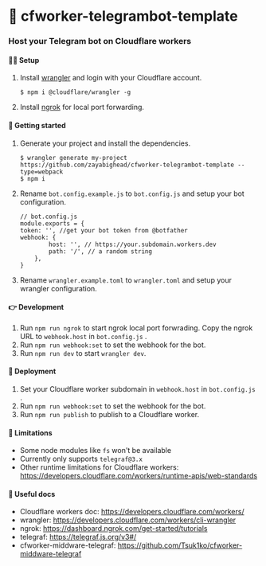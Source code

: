 # 🤖 cfworker-telegrambot-template
### Host your Telegram bot on Cloudflare workers

#### 🏃‍♀️ Setup
1. Install [wrangler](https://developers.cloudflare.com/workers/cli-wrangler/install-update) and login with your Cloudflare account.
    ```
    $ npm i @cloudflare/wrangler -g
    ```
2. Install [ngrok](https://dashboard.ngrok.com/get-started/setup)  for local port forwarding.

#### 🎴 Getting started
1. Generate your project and install the dependencies.
    ```
    $ wrangler generate my-project https://github.com/zayabighead/cfworker-telegrambot-template --type=webpack
    $ npm i
    ```
2. Rename `bot.config.example.js` to `bot.config.js` and setup your bot configuration.
    ```
    // bot.config.js
    module.exports = {
	token: '', //get your bot token from @botfather
	webhook: {
		    host: '', // https://your.subdomain.workers.dev
		    path: '/', // a random string
	    },
    }
    ```
3. Rename `wrangler.example.toml` to `wrangler.toml` and setup your wrangler configuration.

#### 👉 Development
1. Run `npm run ngrok` to start ngrok local port forwrading. Copy the ngrok URL to `webhook.host` in `bot.config.js` .
2. Run `npm run webhook:set` to set the webhook for the bot.
3. Run `npm run dev` to start `wrangler dev`.

#### 📢 Deployment
1. Set your Cloudflare worker subdomain in `webhook.host` in `bot.config.js` .
2. Run `npm run webhook:set` to set the webhook for the bot.
3. Run `npm run publish` to publish to a Cloudflare worker.

#### 🤨 Limitations
* Some node modules like `fs` won't be available
* Currently only supports `telegraf@3.x`
* Other runtime limitations for Cloudflare workers: https://developers.cloudflare.com/workers/runtime-apis/web-standards

#### 📘 Useful docs
* Cloudflare workers doc: https://developers.cloudflare.com/workers/
* wrangler: https://developers.cloudflare.com/workers/cli-wrangler
* ngrok: https://dashboard.ngrok.com/get-started/tutorials
* telegraf: https://telegraf.js.org/v3#/
* cfworker-middware-telegraf: https://github.com/Tsuk1ko/cfworker-middware-telegraf